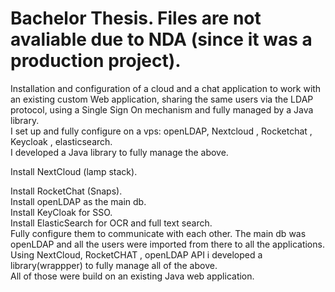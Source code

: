 # Bachelor Thesis. Files are not avaliable due to NDA (since it was a production project).  
Installation and configuration of a cloud and a chat application to work with an existing custom Web application, sharing the same users via the LDAP protocol, using a Single Sign On mechanism and fully managed by a Java library.  
I set up and fully configure on a vps: openLDAP, Nextcloud , Rocketchat , Keycloak , elasticsearch.  
I developed a Java library to fully manage the above.  

Install NextCloud (lamp stack).

Install RocketChat (Snaps).  
Install openLDAP as the main db.  
Install KeyCloak for SSO.  
Install ElasticSearch for OCR and full text search.  
Fully configure them to communicate with each other. The main db was openLDAP and all the users were imported from there to all the applications.  
Using NextCloud, RocketCHAT , openLDAP API i developed a library(wrappper) to fully manage all of the above.   
All of those were build on an existing Java web application.  
